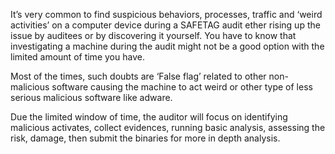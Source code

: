 It’s very common to find suspicious behaviors, processes, traffic and ‘weird activities’ on a computer device during a SAFETAG audit ether rising up the issue by auditees or by discovering it yourself. You have to know that investigating a machine during the audit might not be a good option with the limited amount of time you have.

Most of the times, such doubts are ‘False flag’ related to other non-malicious software causing the machine to act weird or other type of less serious malicious software like adware.

Due the limited window of time, the auditor will focus on identifying malicious activates, collect evidences, running basic analysis, assessing the risk, damage, then submit the binaries for more in depth analysis. 
